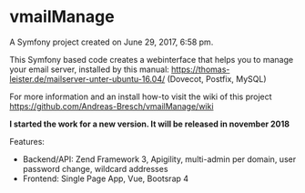 vmailManage
===========

A Symfony project created on June 29, 2017, 6:58 pm.

This Symfony based code creates a webinterface that 
helps you to manage your email server, 
installed by this manual: https://thomas-leister.de/mailserver-unter-ubuntu-16.04/
(Dovecot, Postfix, MySQL)

For more information and an install how-to visit the wiki of 
this 
project https://github.com/Andreas-Bresch/vmailManage/wiki

**I started the work for a new version. It will be released in november 2018**

Features:
* Backend/API: Zend Framework 3, Apigility, multi-admin per domain, user password change, wildcard addresses
* Frontend: Single Page App, Vue, Bootsrap 4
